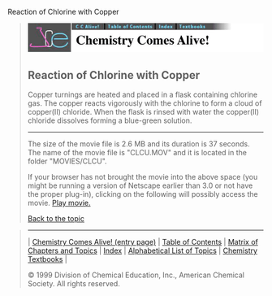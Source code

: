 





 Reaction of Chlorine with Copper
 



> ![Chemistry Comes Alive!](ccahead.gif)
> 
> 
> 
> 
> 
> 
> 
> 
> 
> ## Reaction of Chlorine with Copper
> 
> 
> 
> 
> 
> 
> 
> 
>   
> 
> 
> 
> 
> 
>  Copper turnings are heated and placed in a flask containing chlorine gas. The copper reacts vigorously with the chlorine to form a cloud of copper(II) chloride. When the flask is rinsed with water the copper(II) chloride dissolves forming a blue-green solution.
>  
> 
> 
> 
> 
> ---
> 
> 
>  The size of the movie file is 2.6 MB and its duration is 37 seconds. 
The name of the movie file is "CLCU.MOV" 
and it is located in the folder "MOVIES/CLCU".
>  
> 
> 
> 
>  If your browser has not brought the movie into the above space
(you might be running a version of Netscape earlier than 3.0 or
not have the proper plug-in), clicking on the following will
possibly access the movie.
>  [Play movie.](../../MOVIES/CLCU/CLCU.MOV) 
> 
> 
> 
> 
> [Back to the topic](../../MAIN/CLCU/PAGE1.HTM)



> ---
> 
> 
>  |
>  [Chemistry Comes Alive! (entry page)](../../INDEX.HTM) 
>  |
>  [Table of Contents](../../CONTENTS.HTM) 
>  |
>  [Matrix of Chapters and Topics](../../MATRIX.HTM) 
>  |
>  [Index](../../WORDS.HTM) 
>  |
>  [Alphabetical List of Topics](../../ALPHATOP.HTM) 
>  |
>  [Chemistry Textbooks](../../BOOKS.HTM) 
>  |
>  
>  © 1999 Division of Chemical Education, Inc.,
American Chemical Society. All rights reserved.





